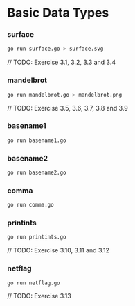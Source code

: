 # Basic Data Types

### surface

``` sh
go run surface.go > surface.svg
```

// TODO: Exercise 3.1, 3.2, 3.3 and 3.4

### mandelbrot

``` sh
go run mandelbrot.go > mandelbrot.png
```

// TODO: Exercise 3.5, 3.6, 3.7, 3.8 and 3.9

### basename1

``` sh
go run basename1.go
```

### basename2

``` sh
go run basename2.go
```

### comma

``` sh
go run comma.go
```

### printints

``` sh
go run printints.go
```

// TODO: Exercise 3.10, 3.11 and 3.12

### netflag

``` sh
go run netflag.go
```

// TODO: Exercise 3.13

